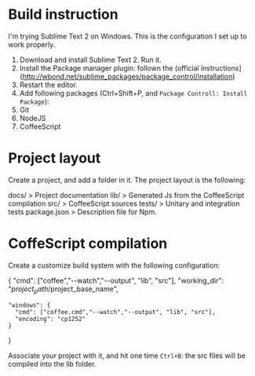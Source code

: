 # Build instruction

I'm trying Sublime Text 2 on Windows.
This is the configuration I set up to work properly.

1. Download and install Sublime Text 2. Run it.
2. Install the Package manager plugin: follown the (official instructions](http://wbond.net/sublime_packages/package_control/installation)
3. Restart the editor.
4. Add following packages (Ctrl+Shift+P, and `Package Controll: Install Package`):
  1. Git
  2. NodeJS
  3. CoffeeScript

# Project layout

Create a project, and add a folder in it.
The project layout is the following:

  docs/ > Project documentation 
  lib/ > Generated Js from the CoffeeScript compilation
  src/ > CoffeeScript sources
  tests/ > Unitary and integration tests
  package.json > Description file for Npm.

# CoffeScript compilation

Create a customize build system with the following configuration:

  {
	"cmd": ["coffee","--watch","--output", "lib", "src"],
	"working_dir": "$project_path/$project_base_name",
	
	"windows": {
      "cmd": ["coffee.cmd","--watch","--output", "lib", "src"],
	  "encoding": "cp1252"
  	}
  }

Associate your project with it, and hit one time `Ctrl+B`: the src files will be compiled into the lib folder.